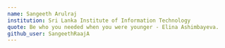 ```yaml
---
name: Sangeeth Arulraj
institution: Sri Lanka Institute of Information Technology
quote: Be who you needed when you were younger - Elina Ashimbayeva.
github_user: SangeethRaajA
---
```

